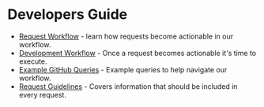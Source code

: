 # Developers Guide

* [Request Workflow](issue_workflow.md) - learn how requests become actionable in our workflow.
* [Development Workflow](development_workflow.md) - Once a request becomes actionable it's time to execute.
* [Example GitHub Queries](example_github_queries.md) - Example queries to help navigate our workflow.
* [Request Guidelines](request_guidelines.md) - Covers information that should be included in every request.

